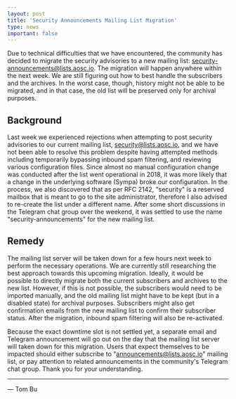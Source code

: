 ```yaml
---
layout: post
title: 'Security Announcements Mailing List Migration'
type: news
important: false
---
```


Due to technical difficulties that we have encountered, the community has decided to migrate the security advisories to a new mailing list: security-announcements@lists.aosc.io. The migration will happen anywhere within the next week. We are still figuring out how to best handle the subscribers and the archives. In the worst case, though, history might not be able to be migrated, and in that case, the old list will be preserved only for archival purposes.


Background
----------

Last week we experienced rejections when attempting to post security advisories to our current mailing list, security@lists.aosc.io, and we have not been able to resolve this problem despite having attempted methods including temporarily bypassing inbound spam filtering, and reviewing various configuration files. Since almost no manual configuration change was conducted after the list went operational in 2018, it was more likely that a change in the underlying software (Sympa) broke our configuration. In the process, we also discovered that as per RFC 2142, "security" is a reserved mailbox that is meant to go to the site administrator, therefore I also advised to re-create the list under a different name. After some short discussions in the Telegram chat group over the weekend, it was settled to use the name "security-announcements" for the new mailing list.

Remedy
------

The mailing list server will be taken down for a few hours next week to perform the necessary operations. We are currently still researching the best approach towards this upcoming migration. Ideally, it would be possible to directly migrate both the current subscribers and archives to the new list. However, if this is not possible, the subscribers would need to be imported manually, and the old mailing list might have to be kept (but in a disabled state) for archival purposes. Subscribers might also get confirmation emails from the new mailing list to confirm their subscriber status. After the migration, inbound spam filtering will also be re-activated.

Because the exact downtime slot is not settled yet, a separate email and Telegram announcement will go out on the day that the mailing list server will taken down for this migration. Users that expect themselves to be impacted should either subscribe to "announcements@lists.aosc.io" mailing list, or pay attention to related announcements in the community's Telegram chat group. Thank you for your understanding.

---

— Tom Bu
